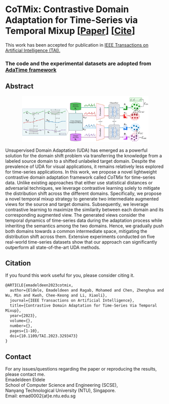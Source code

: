 # CoTMix:  Contrastive Domain Adaptation for Time-Series via Temporal Mixup [[Paper](https://arxiv.org/abs/2212.01555)] [[Cite](#citation)]

This work has been accepted for publication in [IEEE Transactions on Artificial Intelligence (TAI).](https://ieeexplore.ieee.org/document/10177231)

### The code and the experimental datasets are adopted from [AdaTime framework](https://github.com/emadeldeen24/AdaTime)

## Abstract
<p align="center">
<img src="misc/CoTMix.PNG" width="400" class="center">
</p>

Unsupervised Domain Adaptation (UDA) has emerged as a powerful solution for the domain shift problem via transferring the knowledge from a labeled source domain to a shifted unlabeled target domain. Despite the prevalence of UDA for visual applications, it remains relatively less explored for time-series applications. In this work, we propose a novel lightweight contrastive domain adaptation framework called *CoTMix* for time-series data. Unlike existing approaches that either use statistical distances or adversarial techniques, we leverage contrastive learning solely to mitigate the distribution shift across the different domains. Specifically, we propose a novel temporal mixup strategy to generate two intermediate augmented views for the source and target domains. Subsequently, we leverage contrastive learning to maximize the similarity between each domain and its corresponding augmented view. The generated views consider the temporal dynamics of time-series data during the adaptation process while inheriting the semantics among the two domains. Hence, we gradually push both domains towards a common intermediate space, mitigating the distribution shift across them. Extensive experiments conducted on five real-world time-series datasets show that our approach can significantly outperform all state-of-the-art UDA methods. 



## Citation
If you found this work useful for you, please consider citing it.
```
@ARTICLE{emadeldeen2023cotmix,
  author={Eldele, Emadeldeen and Ragab, Mohamed and Chen, Zhenghua and Wu, Min and Kwoh, Chee-Keong and Li, Xiaoli},
  journal={IEEE Transactions on Artificial Intelligence}, 
  title={Contrastive Domain Adaptation for Time-Series Via Temporal Mixup}, 
  year={2023},
  volume={},
  number={},
  pages={1-10},
  doi={10.1109/TAI.2023.3293473}
}
```

## Contact
For any issues/questions regarding the paper or reproducing the results, please contact me.   
Emadeldeen Eldele   
School of Computer Science and Engineering (SCSE),   
Nanyang Technological University (NTU), Singapore.   
Email: emad0002{at}e.ntu.edu.sg 

